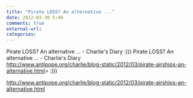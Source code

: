 ```yaml
---
title: "Pirate LOSS? An alternative ..."
date: 2012-03-30 5:46
comments: true
external-url:
categories:
---
```

Pirate LOSS? An alternative ... - Charlie's Diary :)))
Pirate LOSS? An alternative ... - Charlie's Diary  
<http://www.antipope.org/charlie/blog-static/2012/03/pirate-airships-an-alternative.html>>
:)))

<http://www.antipope.org/charlie/blog-static/2012/03/pirate-airships-an-alternative.html>
